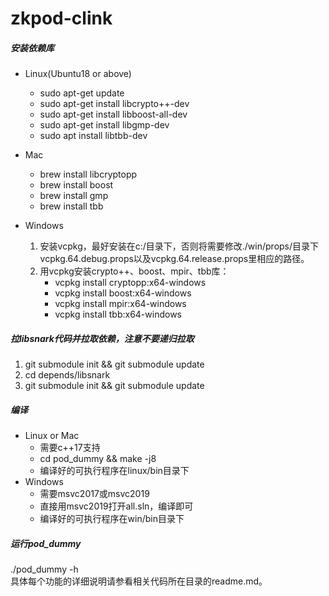 # zkpod-clink

##### 安装依赖库  
- Linux(Ubuntu18 or above)
  - sudo apt-get update   
  - sudo apt-get install libcrypto++-dev
  - sudo apt-get install libboost-all-dev   
  - sudo apt-get install libgmp-dev
  - sudo apt install libtbb-dev  

- Mac
  - brew install libcryptopp
  - brew install boost
  - brew install gmp
  - brew install tbb

- Windows
  1. 安装vcpkg，最好安装在c:/目录下，否则将需要修改./win/props/目录下vcpkg.64.debug.props以及vcpkg.64.release.props里相应的路径。
  2. 用vcpkg安装crypto++、boost、mpir、tbb库：  
      - vcpkg install cryptopp:x64-windows
      - vcpkg install boost:x64-windows
      - vcpkg install mpir:x64-windows
      - vcpkg install tbb:x64-windows 

##### 拉libsnark代码并拉取依赖，注意不要递归拉取  
1. git submodule init && git submodule update
2. cd depends/libsnark
3. git submodule init && git submodule update

##### 编译
- Linux or Mac
  - 需要c++17支持
  - cd pod_dummy && make -j8  
  - 编译好的可执行程序在linux/bin目录下
- Windows
  - 需要msvc2017或msvc2019
  - 直接用msvc2019打开all.sln，编译即可
  - 编译好的可执行程序在win/bin目录下

##### 运行pod_dummy  
./pod_dummy -h  
具体每个功能的详细说明请参看相关代码所在目录的readme.md。
